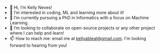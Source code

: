 - 👋 Hi, I’m Kelly Neves!
- 👀 I’m interested in coding, ML and learning more about it!
- 🌱 I’m currently pursuing a PhD in Informatics with a focus on Machine Learning.
- 💞️ I’m looking to collaborate on open-source projects or any other project where I can help and learn!
- 📫 How to reach me: email me at kellyableal@gmail.com. I'm looking forward to hearing from you!

<!---
kellyablealn/kellyablealn is a ✨ special ✨ repository because its `README.md` (this file) appears on your GitHub profile.
You can click the Preview link to take a look at your changes.
--->
